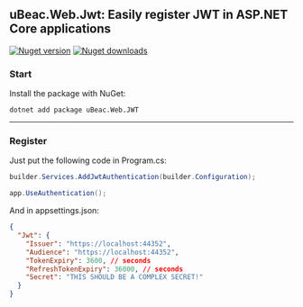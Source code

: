 ## uBeac.Web.Jwt: Easily register JWT in ASP.NET Core applications
[![Nuget version](https://img.shields.io/nuget/v/uBeac.Web.Jwt?label=nuget%20version&logo=nuget&style=flat)](https://www.nuget.org/packages/uBeac.Web.Jwt/) [![Nuget downloads](https://img.shields.io/nuget/dt/uBeac.Web.Jwt?label=nuget%20downloads&logo=nuget&style=flat)](https://www.nuget.org/packages/uBeac.Web.Jwt/)

### Start
Install the package with NuGet:
```
dotnet add package uBeac.Web.JWT
```

<hr>

### Register
Just put the following code in Program.cs:
```cs
builder.Services.AddJwtAuthentication(builder.Configuration);

app.UseAuthentication();
```
And in appsettings.json:
```json
{
  "Jwt": {
    "Issuer": "https://localhost:44352",
    "Audience": "https://localhost:44352",
    "TokenExpiry": 3600, // seconds
    "RefreshTokenExpiry": 36000, // seconds
    "Secret": "THIS SHOULD BE A COMPLEX SECRET!"
  }
}
```
